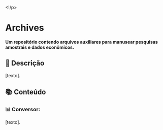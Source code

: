 
<!p align="center">
  <!img width="300" height="250" src="https://github.com/felipeduplat/TeX-Repository/blob/main/img/001.png?raw=true">
<!/p>


<!-- Título -->
# Archives

**Um repositório contendo arquivos auxiliares para manusear pesquisas amostrais e dados econômicos.**



<!-- Descrição -->
## :loudspeaker: Descrição

[texto].



<!-- Bloco 01 - conteúdo -->
## :books: Conteúdo

### :bar_chart: Conversor:

[texto].
